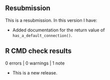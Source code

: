 ## Resubmission

This is a resubmission. In this version I have:

* Added documentation for the return value of `has_a_default_connection()`.

## R CMD check results

0 errors | 0 warnings | 1 note

* This is a new release.
